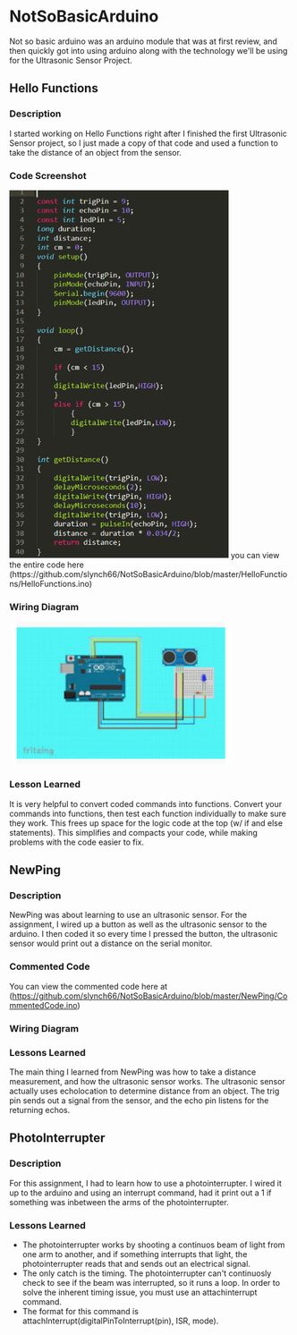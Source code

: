 # NotSoBasicArduino

Not so basic arduino was an arduino module that was at first review,
and then quickly got into using arduino along with the technology
we'll be using for the Ultrasonic Sensor Project.
    
## Hello Functions

### Description

I started working on Hello Functions right after I finished the first
Ultrasonic Sensor project, so I just made a copy of that code and used a
function to take the distance of an object from the sensor.

 ### Code Screenshot
 
 <img src="HelloFunctions/Media/HelloFunctionsCodeScreenshot.PNG" width="392px"/>
    you can view the entire code here
    (https://github.com/slynch66/NotSoBasicArduino/blob/master/HelloFunctions/HelloFunctions.ino)
 
 ### Wiring Diagram
 
 <img src="HelloFunctions/Media/WiringDiagram.PNG" width="400px"/>

### Lesson Learned

It is very helpful to convert coded commands into functions.
Convert your commands into functions, then test each function individually
to make sure they work. This frees up space for the logic code at the top 
(w/ if and else statements). This simplifies and compacts your code, while
making problems with the code easier to fix.

## NewPing

### Description

NewPing was about learning to use an ultrasonic sensor. For the assignment,
I wired up a button as well as the ultrasonic sensor to the arduino. I then coded it
so every time I pressed the button, the ultrasonic sensor would print out a distance
on the serial monitor.

### Commented Code
You can view the commented code here at
(https://github.com/slynch66/NotSoBasicArduino/blob/master/NewPing/CommentedCode.ino)

### Wiring Diagram

### Lessons Learned

The main thing I learned from NewPing was how to take a distance measurement,
and how the ultrasonic sensor works. The ultrasonic sensor actually uses echolocation
to determine distance from an object. The trig pin sends out a signal from the sensor,
and the echo pin listens for the returning echos.

## PhotoInterrupter

### Description

For this assignment, I had to learn how to use a photointerrupter. I wired it 
up to the arduino and using an interrupt command, had it print out a 1 if something
was inbetween the arms of the photointerrupter.

### Lessons Learned

* The photointerrupter works by shooting a continuos beam of light from one arm to
another, and if something interrupts that light, the photointerrupter reads that and
sends out an electrical signal. 
* The only catch is the timing. The photointerrupter can't continuosly check to see if
the beam was interrupted, so it runs a loop. In order to solve the inherent timing issue,
you must use an attachinterrupt command.
* The format for this command is attachInterrupt(digitalPinToInterrupt(pin), ISR, mode).
